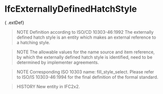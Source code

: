 # IfcExternallyDefinedHatchStyle

{ .extDef}<!-- end of definition -->
> NOTE Definition according to ISO/CD 10303-46:1992
> The externally defined hatch style is an entity which makes an external reference to a hatching style.

> NOTE The allowable values for the name source and item reference, by which the externally defined hatch style is identified, need to be determined by implementer agreements.

> NOTE Corresponding ISO 10303 name: fill_style_select. Please refer to ISO/IS 10303-46:1994 for the final definition of the formal standard.

> HISTORY New entity in IFC2x2.
